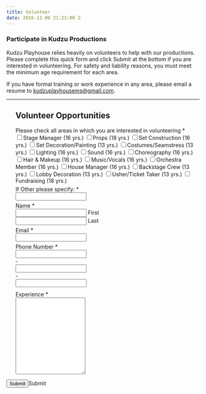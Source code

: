 ```yaml
---
title: Volunteer
date: 2016-11-06 21:23:00 Z
---
```


### Participate in Kudzu Productions

Kudzu Playhouse relies heavily on volunteers to help with our productions. Please complete this quick form and click Submit at the bottom if you are interested in volunteering.  For safety and liability reasons, you must meet the minimum age requirement for each area. 

If you have formal training or work experience in any area, please email a resume to <a href="mailto:kudzuplayhousems@gmail.com">kudzuplayhousems@gmail.com</a>.

---

<div>
<form enctype="multipart/form-data" action="http://www.dragndropbuilder.com/editor/apps/formSubmit.php" method="POST" id="form-644833448365551401">
<div id="644833448365551401-form-parent" class="wsite-form-container" style="margin-top:10px;">
  <ul class="formlist" id="644833448365551401-form-list">
    <h2 style="text-align:left;">Volunteer Opportunities</h2>

<div><div class="wsite-form-field" style="margin:5px 0px 0px 0px;">
  <label class="wsite-form-label" for="input-100134713196409096">Please check all areas in which you are interested in volunteering <span class="form-required">*</span></label>
  <div class="wsite-form-radio-container">
    <span class="form-radio-container"><input type="checkbox" id="checkbox-0-_u100134713196409096" name="_u100134713196409096[Stage Manager (16 yrs.)]" value="1"><label for="checkbox-0-_u100134713196409096">Stage Manager (16 yrs.)</label></span>
<span class="form-radio-container"><input type="checkbox" id="checkbox-1-_u100134713196409096" name="_u100134713196409096[Props (18 yrs.)]" value="1"><label for="checkbox-1-_u100134713196409096">Props (18 yrs.)</label></span>
<span class="form-radio-container"><input type="checkbox" id="checkbox-2-_u100134713196409096" name="_u100134713196409096[Set Construction (16 yrs.)]" value="1"><label for="checkbox-2-_u100134713196409096">Set Construction (16 yrs.)</label></span>
<span class="form-radio-container"><input type="checkbox" id="checkbox-3-_u100134713196409096" name="_u100134713196409096[Set Decoration/Painting (13 yrs.)]" value="1"><label for="checkbox-3-_u100134713196409096">Set Decoration/Painting (13 yrs.)</label></span>
<span class="form-radio-container"><input type="checkbox" id="checkbox-4-_u100134713196409096" name="_u100134713196409096[Costumes/Seamstress (13 yrs.)]" value="1"><label for="checkbox-4-_u100134713196409096">Costumes/Seamstress (13 yrs.)</label></span>
<span class="form-radio-container"><input type="checkbox" id="checkbox-5-_u100134713196409096" name="_u100134713196409096[Lighting (16 yrs.)]" value="1"><label for="checkbox-5-_u100134713196409096">Lighting (16 yrs.)</label></span>
<span class="form-radio-container"><input type="checkbox" id="checkbox-6-_u100134713196409096" name="_u100134713196409096[Sound (16 yrs.)]" value="1"><label for="checkbox-6-_u100134713196409096">Sound (16 yrs.)</label></span>
<span class="form-radio-container"><input type="checkbox" id="checkbox-7-_u100134713196409096" name="_u100134713196409096[Choreography (16 yrs.)]" value="1"><label for="checkbox-7-_u100134713196409096">Choreography (16 yrs.)</label></span>
<span class="form-radio-container"><input type="checkbox" id="checkbox-8-_u100134713196409096" name="_u100134713196409096[Hair &amp; Makeup (16 yrs.)]" value="1"><label for="checkbox-8-_u100134713196409096">Hair &amp; Makeup (16 yrs.)</label></span>
<span class="form-radio-container"><input type="checkbox" id="checkbox-9-_u100134713196409096" name="_u100134713196409096[Music/Vocals (16 yrs.)]" value="1"><label for="checkbox-9-_u100134713196409096">Music/Vocals (16 yrs.)</label></span>
<span class="form-radio-container"><input type="checkbox" id="checkbox-10-_u100134713196409096" name="_u100134713196409096[Orchestra Member (16 yrs.)]" value="1"><label for="checkbox-10-_u100134713196409096">Orchestra Member (16 yrs.)</label></span>
<span class="form-radio-container"><input type="checkbox" id="checkbox-11-_u100134713196409096" name="_u100134713196409096[House Manager (16 yrs.)]" value="1"><label for="checkbox-11-_u100134713196409096">House Manager (16 yrs.)</label></span>
<span class="form-radio-container"><input type="checkbox" id="checkbox-12-_u100134713196409096" name="_u100134713196409096[Backstage Crew (13 yrs.)]" value="1"><label for="checkbox-12-_u100134713196409096">Backstage Crew (13 yrs.)</label></span>
<span class="form-radio-container"><input type="checkbox" id="checkbox-13-_u100134713196409096" name="_u100134713196409096[Lobby Decoration (13 yrs.)]" value="1"><label for="checkbox-13-_u100134713196409096">Lobby Decoration (13 yrs.)</label></span>
<span class="form-radio-container"><input type="checkbox" id="checkbox-14-_u100134713196409096" name="_u100134713196409096[Usher/Ticket Taker (13 yrs.)]" value="1"><label for="checkbox-14-_u100134713196409096">Usher/Ticket Taker (13 yrs.)</label></span>
<span class="form-radio-container"><input type="checkbox" id="checkbox-15-_u100134713196409096" name="_u100134713196409096[Fundraising (18 yrs.)]" value="1"><label for="checkbox-15-_u100134713196409096">Fundraising (18 yrs.)</label></span>

  </div>
  <div id="instructions-Please check all areas in which you are interested in volunteering" class="wsite-form-instructions" style="display:none;"></div>
</div></div>

<div><div class="wsite-form-field" style="margin:5px 0px 5px 0px;">
				<label class="wsite-form-label" for="input-513960371569882533">If Other please specify: <span class="form-not-required">*</span></label>
				<div class="wsite-form-input-container">
					<input id="input-513960371569882533" class="wsite-form-input wsite-input wsite-input-width-285px" type="text" name="_u513960371569882533">
				</div>
				<div id="instructions-513960371569882533" class="wsite-form-instructions" style="display:none;"></div>
			</div></div>

<div><div class="wsite-form-field wsite-name-field" style="margin:5px 0px 5px 0px;">
				<label class="wsite-form-label" for="input-300713023820344878">Name <span class="form-required">*</span></label>
				<div style="clear:both;"></div>
				<div class="wsite-form-input-container wsite-form-left wsite-form-input-first-name">
					<input id="input-300713023820344878" class="wsite-form-input wsite-input" type="text" name="_u300713023820344878[first]">
					<label class="wsite-form-sublabel" for="input-300713023820344878">First</label>
				</div>
				<div class="wsite-form-input-container wsite-form-right wsite-form-input-last-name">
					<input id="input-300713023820344878-1" class="wsite-form-input wsite-input" type="text" name="_u300713023820344878[last]">
					<label class="wsite-form-sublabel" for="input-300713023820344878-1">Last</label>
				</div>
				<div id="instructions-300713023820344878" class="wsite-form-instructions" style="display:none;"></div>
			</div>
			<div style="clear:both;"></div></div>

<div><div class="wsite-form-field" style="margin:5px 0px 5px 0px;">
				<label class="wsite-form-label" for="input-996606403235297734">Email <span class="form-required">*</span></label>
				<div class="wsite-form-input-container">
					<input id="input-996606403235297734" class="wsite-form-input wsite-input wsite-input-width-370px" type="text" name="_u996606403235297734">
				</div>
				<div id="instructions-996606403235297734" class="wsite-form-instructions" style="display:none;"></div>
			</div></div>

<div><div class="wsite-form-field wsite-phone-field" style="margin:5px 0px 0px 0px;">
				<label class="wsite-form-label" for="input-609542836382802675">Phone Number <span class="form-required">*</span></label>
				<div style="clear:both;"></div>
				<div class="wsite-form-input-container wsite-form-left wsite-form-input-phone-first">
					<input id="input-609542836382802675" class="wsite-form-input wsite-input" type="text" name="_u609542836382802675[area_code]" onkeyup="if(this.value.length==3){document.getElementById('input-609542836382802675-1').focus()}">
				</div>
				<div class="wsite-form-phone-separator">-</div>
				<div class="wsite-form-input-container wsite-form-left wsite-form-input-phone-second">
					<input id="input-609542836382802675-1" class="wsite-form-input" type="text" name="_u609542836382802675[extension]" onkeyup="if(this.value.length==3){document.getElementById('input-609542836382802675-2').focus()}">
				</div>
				<div class="wsite-form-phone-separator">-</div>
				<div class="wsite-form-input-container wsite-form-right wsite-form-input-phone-third" style="margin-bottom:5px; float:left;">
					<input id="input-609542836382802675-2" class="wsite-form-input" type="text" name="_u609542836382802675[number]">
				</div>
				<div id="instructions-609542836382802675" class="wsite-form-instructions" style="display:none;"></div>
			</div>
			<div style="clear:both;"></div></div>

<div><div class="wsite-form-field" style="margin:5px 0px 5px 0px;">
				<label class="wsite-form-label" for="input-612097962897888700">Experience <span class="form-required">*</span></label>
				<div class="wsite-form-input-container">
					<textarea id="input-612097962897888700" class="wsite-form-input wsite-input wsite-input-width-370px" name="_u612097962897888700" style="height: 200px"></textarea>
				</div>
				<div id="instructions-612097962897888700" class="wsite-form-instructions" style="display:none;">For each area selected, please indicate any previous experience as well as any formal training you have received.  If you have formal training or work experience in any area, please email a resume to kudzuplayhousems@gmail.com.</div>
			</div></div>
  </ul>
</div>
<div style="text-align:left; margin-top:10px; margin-bottom:10px;">
  <input type="submit">Submit</input>
</div>
</form>
</div>